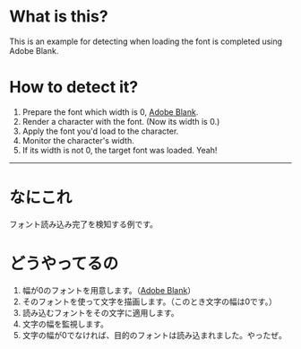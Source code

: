 # What is this?

This is an example for detecting when loading the font is completed using Adobe Blank.

# How to detect it?

1. Prepare the font which width is 0, [Adobe Blank](https://github.com/adobe-fonts/adobe-blank).
2. Render a character with the font. (Now its width is 0.)
3. Apply the font you'd load to the character.
4. Monitor the character's width.
5. If its width is not 0, the target font was loaded. Yeah!

---

# なにこれ

フォント読み込み完了を検知する例です。

# どうやってるの

1. 幅が0のフォントを用意します。（[Adobe Blank](https://github.com/adobe-fonts/adobe-blank)）
2. そのフォントを使って文字を描画します。（このとき文字の幅は0です。）
3. 読み込むフォントをその文字に適用します。
4. 文字の幅を監視します。
5. 文字の幅が0でなければ、目的のフォントは読み込まれました。やったぜ。
